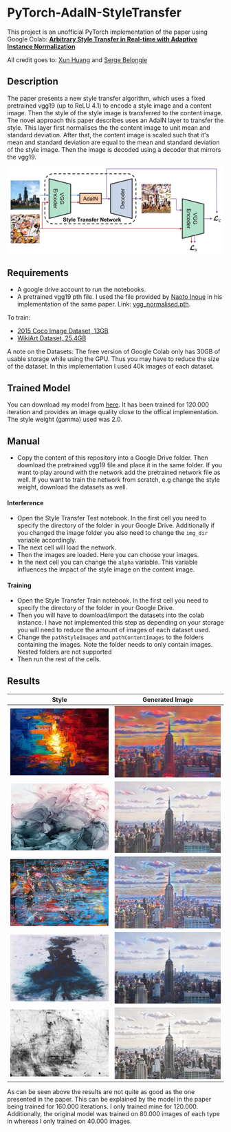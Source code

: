 # PyTorch-AdaIN-StyleTransfer
This project is an unofficial PyTorch implementation of the paper using Google Colab: [**Arbitrary Style Transfer in Real-time with Adaptive Instance Normalization**](https://arxiv.org/abs/1703.06868)

All credit goes to: [Xun Huang](http://www.cs.cornell.edu/~xhuang/) and
[Serge Belongie](http://blogs.cornell.edu/techfaculty/serge-belongie/)


## Description
The paper presents a new style transfer algorithm, which uses a fixed pretrained vgg19 (up to ReLU 4.1) to encode a style image and a content image. Then the style of the style image is transferred to the content image. The novel approach this paper describes uses an AdaIN layer to transfer the style. This layer first normalises the the content image to unit mean and standard deviation. After that, the content image is scaled such that it's mean and standard deviation are equal to the mean and standard deviation of the style image. Then the image is decoded using a decoder that mirrors the vgg19.
<p align='center'>
  <img src='examples/architecture.jpg' width="600px">
</p>

## Requirements
- A google drive account to run the notebooks.
- A pretrained vgg19 pth file. I used the file provided by [Naoto Inoue](https://github.com/naoto0804/pytorch-AdaIN) in his implementation of the same paper. Link: [vgg_normalised.pth](https://drive.google.com/file/d/108uza-dsmwvbW2zv-G73jtVcMU_2Nb7Y/view).


To train:
- [2015 Coco Image Dataset, 13GB](http://images.cocodataset.org/zips/test2015.zip)
- [WikiArt Dataset, 25.4GB](http://web.fsktm.um.edu.my/~cschan/source/ICIP2017/wikiart.zip)

A note on the Datasets: The free version of Google Colab only has 30GB of usable storage while using the GPU. Thus you may have to reduce the size of the dataset. In this implementation I used 40k images of each dataset.

## Trained Model
You can download my model from [here](https://drive.google.com/file/d/1-96gmMVd1wYbP0WNM7KMF2gCIqtQ6ZtA/view?usp=sharing). It has been trained for 120.000 iteration and provides an image quality close to the offical implementation. The style weight (gamma) used was 2.0.

## Manual
- Copy the content of this repository into a Google Drive folder. Then download the pretrained vgg19 file and place it in the same folder. If you want to play around with the network add the pretrained network file as well. If you want to train the network from scratch, e.g change the style weight, download the datasets as well.
#### Interference
- Open the Style Transfer Test notebook. In the first cell you need to specify the directory of the folder in your Google Drive. Additionally if you changed the image folder you also need to change the `img_dir` variable accordingly.
- The next cell will load the network.
- Then the images are loaded. Here you can choose your images. 
- In the next cell you can change the `alpha` variable. This variable influences the impact of the style image on the content image.
#### Training
- Open the Style Transfer Train notebook. In the first cell you need to specify the directory of the folder in your Google Drive.
- Then you will have to download/import the datasets into the colab instance. I have not implemented this step as depending on your storage you will need to reduce the amount of images of each dataset used.
- Change the `pathStyleImages` and `pathContentImages` to the folders containing the images. Note the folder needs to only contain images. Nested folders are not supported
- Then run the rest of the cells.

## Results
|Style | Generated Image |
| :----: | :----: |
|![](https://github.com/MAlberts99/PyTorch-AdaIN-StyleTransfer/blob/master/Images/style1_small.jpg)|![](https://github.com/MAlberts99/PyTorch-AdaIN-StyleTransfer/blob/master/Images/Out_Style1_small.jpg)|
|![](https://github.com/MAlberts99/PyTorch-AdaIN-StyleTransfer/blob/master/Images/style2_small.jpg)|![](https://github.com/MAlberts99/PyTorch-AdaIN-StyleTransfer/blob/master/Images/Out_Style2_small.jpg)|
|![](https://github.com/MAlberts99/PyTorch-AdaIN-StyleTransfer/blob/master/Images/style3_small.jpg)|![](https://github.com/MAlberts99/PyTorch-AdaIN-StyleTransfer/blob/master/Images/Out_Style3_small.jpg)|
|![](https://github.com/MAlberts99/PyTorch-AdaIN-StyleTransfer/blob/master/Images/style4_small.jpg)|![](https://github.com/MAlberts99/PyTorch-AdaIN-StyleTransfer/blob/master/Images/Out_Style4_small.jpg)|
|![](https://github.com/MAlberts99/PyTorch-AdaIN-StyleTransfer/blob/master/Images/style5_small.jpg)|![](https://github.com/MAlberts99/PyTorch-AdaIN-StyleTransfer/blob/master/Images/Out_Style5_small.jpg)|

As can be seen above the results are not quite as good as the one presented in the paper. This can be explained by the model in the paper being trained for 160.000 iterations. I only trained mine for 120.000. Additionally, the original model was trained on 80.000 images of each type in whereas I only trained on 40.000 images.

